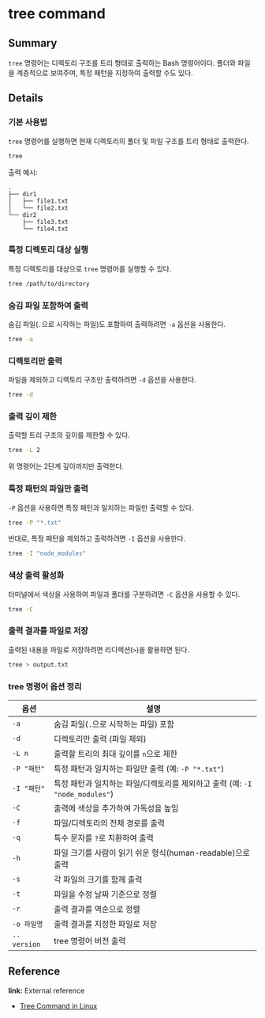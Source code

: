 # tree command

## Summary
`tree` 명령어는 디렉토리 구조를 트리 형태로 출력하는 Bash 명령어이다. 폴더와 파일을 계층적으로 보여주며, 특정 패턴을 지정하여 출력할 수도 있다.

## Details

### 기본 사용법
`tree` 명령어를 실행하면 현재 디렉토리의 폴더 및 파일 구조를 트리 형태로 출력한다.

```bash
tree
```

출력 예시:
```
.
├── dir1
│   ├── file1.txt
│   └── file2.txt
└── dir2
    ├── file3.txt
    └── file4.txt
```

### 특정 디렉토리 대상 실행
특정 디렉토리를 대상으로 `tree` 명령어를 실행할 수 있다.

```bash
tree /path/to/directory
```

### 숨김 파일 포함하여 출력
숨김 파일(`.`으로 시작하는 파일)도 포함하여 출력하려면 `-a` 옵션을 사용한다.

```bash
tree -a
```

### 디렉토리만 출력
파일을 제외하고 디렉토리 구조만 출력하려면 `-d` 옵션을 사용한다.

```bash
tree -d
```

### 출력 깊이 제한
출력할 트리 구조의 깊이를 제한할 수 있다.

```bash
tree -L 2
```

위 명령어는 2단계 깊이까지만 출력한다.

### 특정 패턴의 파일만 출력
`-P` 옵션을 사용하면 특정 패턴과 일치하는 파일만 출력할 수 있다.

```bash
tree -P "*.txt"
```

반대로, 특정 패턴을 제외하고 출력하려면 `-I` 옵션을 사용한다.

```bash
tree -I "node_modules"
```

### 색상 출력 활성화
터미널에서 색상을 사용하여 파일과 폴더를 구분하려면 `-C` 옵션을 사용할 수 있다.

```bash
tree -C
```

### 출력 결과를 파일로 저장
출력된 내용을 파일로 저장하려면 리디렉션(`>`)을 활용하면 된다.

```bash
tree > output.txt
```

### tree 명령어 옵션 정리
| 옵션 | 설명 |
|------|------|
| `-a` | 숨김 파일(`.`으로 시작하는 파일) 포함 |
| `-d` | 디렉토리만 출력 (파일 제외) |
| `-L n` | 출력할 트리의 최대 깊이를 `n`으로 제한 |
| `-P "패턴"` | 특정 패턴과 일치하는 파일만 출력 (예: `-P "*.txt"`) |
| `-I "패턴"` | 특정 패턴과 일치하는 파일/디렉토리를 제외하고 출력 (예: `-I "node_modules"`) |
| `-C` | 출력에 색상을 추가하여 가독성을 높임 |
| `-f` | 파일/디렉토리의 전체 경로를 출력 |
| `-q` | 특수 문자를 `?`로 치환하여 출력 |
| `-h` | 파일 크기를 사람이 읽기 쉬운 형식(human-readable)으로 출력 |
| `-s` | 각 파일의 크기를 함께 출력 |
| `-t` | 파일을 수정 날짜 기준으로 정렬 |
| `-r` | 출력 결과를 역순으로 정렬 |
| `-o 파일명` | 출력 결과를 지정한 파일로 저장 |
| `--version` | tree 명령어 버전 출력 |

## Reference

**link:** External reference

- [Tree Command in Linux](https://www.geeksforgeeks.org/tree-command-unixlinux/)